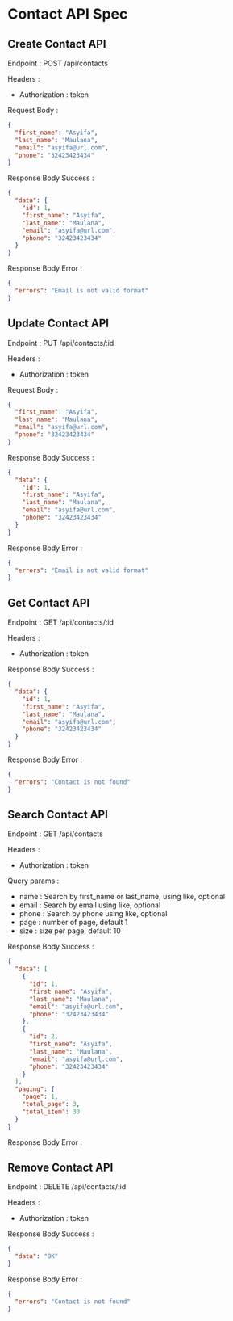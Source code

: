 # Contact API Spec

## Create Contact API

Endpoint : POST /api/contacts

Headers :

- Authorization : token

Request Body :

```json
{
  "first_name": "Asyifa",
  "last_name": "Maulana",
  "email": "asyifa@url.com",
  "phone": "32423423434"
}
```

Response Body Success :

```json
{
  "data": {
    "id": 1,
    "first_name": "Asyifa",
    "last_name": "Maulana",
    "email": "asyifa@url.com",
    "phone": "32423423434"
  }
}
```

Response Body Error :

```json
{
  "errors": "Email is not valid format"
}
```

## Update Contact API

Endpoint : PUT /api/contacts/:id

Headers :

- Authorization : token

Request Body :

```json
{
  "first_name": "Asyifa",
  "last_name": "Maulana",
  "email": "asyifa@url.com",
  "phone": "32423423434"
}
```

Response Body Success :

```json
{
  "data": {
    "id": 1,
    "first_name": "Asyifa",
    "last_name": "Maulana",
    "email": "asyifa@url.com",
    "phone": "32423423434"
  }
}
```

Response Body Error :

```json
{
  "errors": "Email is not valid format"
}
```

## Get Contact API

Endpoint : GET /api/contacts/:id

Headers :

- Authorization : token

Response Body Success :

```json
{
  "data": {
    "id": 1,
    "first_name": "Asyifa",
    "last_name": "Maulana",
    "email": "asyifa@url.com",
    "phone": "32423423434"
  }
}
```

Response Body Error :

```json
{
  "errors": "Contact is not found"
}
```

## Search Contact API

Endpoint : GET /api/contacts

Headers :

- Authorization : token

Query params :

- name : Search by first_name or last_name, using like, optional
- email : Search by email using like, optional
- phone : Search by phone using like, optional
- page : number of page, default 1
- size : size per page, default 10

Response Body Success :

```json
{
  "data": [
    {
      "id": 1,
      "first_name": "Asyifa",
      "last_name": "Maulana",
      "email": "asyifa@url.com",
      "phone": "32423423434"
    },
    {
      "id": 2,
      "first_name": "Asyifa",
      "last_name": "Maulana",
      "email": "asyifa@url.com",
      "phone": "32423423434"
    }
  ],
  "paging": {
    "page": 1,
    "total_page": 3,
    "total_item": 30
  }
}
```

Response Body Error :

## Remove Contact API

Endpoint : DELETE /api/contacts/:id

Headers :

- Authorization : token

Response Body Success :

```json
{
  "data": "OK"
}
```

Response Body Error :

```json
{
  "errors": "Contact is not found"
}
```
